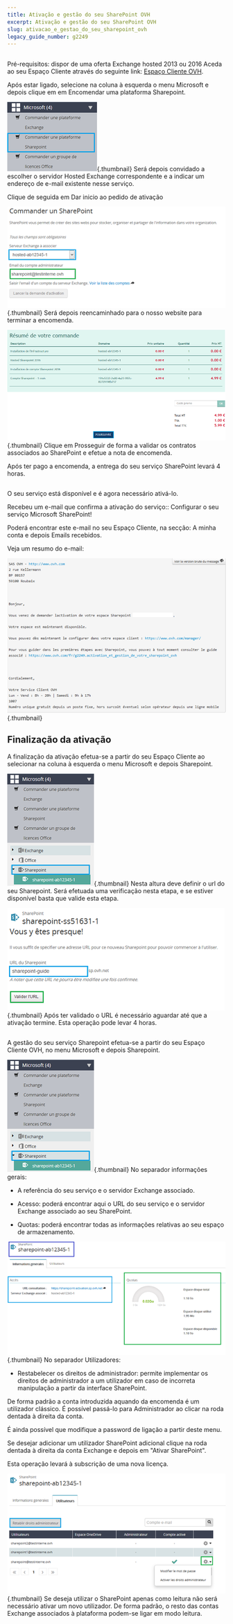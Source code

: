 ```yaml
---
title: Ativação e gestão do seu SharePoint OVH
excerpt: Ativação e gestão do seu SharePoint OVH
slug: ativacao_e_gestao_do_seu_sharepoint_ovh
legacy_guide_number: g2249
---
```



## 
Pré-requisitos: dispor de uma oferta Exchange hosted 2013 ou 2016
Aceda ao seu Espaço Cliente através do seguinte link: [Espaço Cliente OVH](https://www.ovh.com/manager/web/login/).

Após estar ligado, selecione na coluna à esquerda o menu Microsoft e depois clique em em Encomendar uma plataforma Sharepoint.

![](images/img_4473.jpg){.thumbnail}
Será depois convidado a escolher o servidor Hosted Exchange correspondente e a indicar um endereço de e-mail existente nesse serviço.

Clique de seguida em Dar inicio ao pedido de ativação

![](images/img_4474.jpg){.thumbnail}
Será depois reencaminhado para o nosso website para terminar a encomenda.

![](images/img_4475.jpg){.thumbnail}
Clique em Prosseguir de forma a validar os contratos associados ao SharePoint e efetue a nota de encomenda.

Após ter pago a encomenda, a entrega do seu serviço SharePoint levará 4 horas.


## 
O seu serviço está disponível e é agora necessário ativá-lo.

Recebeu um e-mail que confirma a ativação do serviço:: Configurar o seu serviço Microsoft SharePoint!

Poderá encontrar este e-mail no seu Espaço Cliente, na secção: A minha conta e depois Emails recebidos.

Veja um resumo do e-mail:

![](images/img_4494.jpg){.thumbnail}


## Finalização da ativação
A finalização da ativação efetua-se a partir do seu Espaço Cliente ao selecionar na coluna à esquerda o menu Microsoft e depois Sharepoint.

![](images/img_4477.jpg){.thumbnail}
Nesta altura deve definir o url do seu Sharepoint. Será efetuada uma verificação nesta etapa, e se estiver disponível basta que valide esta etapa.

![](images/img_4478.jpg){.thumbnail}
Após ter validado o URL é necessário aguardar até que a ativação termine. Esta operação pode levar 4 horas.


## 
A gestão do seu serviço Sharepoint efetua-se a partir do seu Espaço Cliente OVH, no menu Microsoft e depois Sharepoint.

![](images/img_4477.jpg){.thumbnail}
No separador informações gerais:


- A referência do seu serviço e o servidor Exchange associado.

- Acesso: poderá encontrar aqui o URL do seu serviço e o servidor Exchange associado ao seu SharePoint.

- Quotas: poderá encontrar todas as informações relativas ao seu espaço de armazenamento.



![](images/img_4481.jpg){.thumbnail}
No separador Utilizadores:


- Restabelecer os direitos de administrador: permite implementar os direitos de administrador a um utilizador em caso de incorreta manipulação a partir da interface SharePoint.


De forma padrão a conta introduzida aquando da encomenda é um utilizador clássico. É possível passá-lo para Administrador ao clicar na roda dentada à direita da conta.

É ainda possível que modifique a password de ligação a partir deste menu.

Se desejar adicionar um utilizador SharePoint adicional clique na roda dentada à direita da conta Exchange e depois em "Ativar SharePoint".

Esta operação levará à subscrição de uma nova licença.

![](images/img_4495.jpg){.thumbnail}
Se deseja utilizar o SharePoint apenas como leitura não será necessário ativar um novo utilizador. De forma padrão, o resto das contas Exchange associados à plataforma podem-se ligar em modo leitura.

